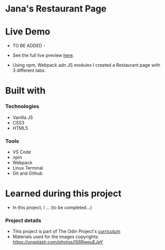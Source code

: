 <h1> Jana's Restaurant Page </h1>

# Live Demo 
- TO BE ADDED - 

- See the full live preview [here]().
- Using npm, Webpack adn JS modules I created a Restaurant page with 3 different tabs.</br> 

<h1> Built with </h1>

<h3> Technologies </h3>

- Vanilla JS
- CSS3
- HTML5

<h3> Tools </h3>

- VS Code 
- npm
- Webpack
- Linux Terminal
- Git and Github

<h1>Learned during this project</h1>

- In this project, I ... (to be completed...) </br>

<h3> Project details </h3>

- This project is part of The Odin Project's [curriculum](https://www.theodinproject.com/lessons/node-path-javascript-restaurant-page) 
- Materials used for the images copyrights: https://unsplash.com/photos/IS6RwpuEJpY

